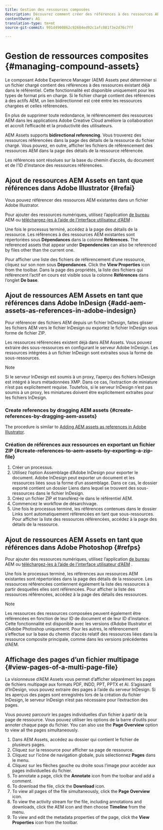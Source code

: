 ```yaml
---
title: Gestion des ressources composées
description: Découvrez comment créer des références à des ressources AEM à partir de fichiers Adobe Indesign, Adobe Illustrator et Adobe Photoshop. Découvrez également comment utiliser la fonctionnalité de visionneuse de pages pour afficher des pages individuelles de fichiers de plusieurs pages, y compris des fichiers PDF, INDD, PPT, PPTX et AI.
contentOwner: AG
translation-type: tm+mt
source-git-commit: 991d4900862c92684ed92c1afc081f3e2d76c7ff

---
```



# Gestion de ressources composites {#managing-compound-assets}

Le composant Adobe Experience Manager (AEM) Assets peut déterminer si un fichier chargé contient des références à des ressources existant déjà dans le référentiel. Cette fonctionnalité est disponible uniquement pour les types de format pris en charge. Si le fichier chargé contient des références à des actifs AEM, un lien bidirectionnel est créé entre les ressources chargées et celles référencées.

En plus de supprimer toute redondance, le référencement des ressources AEM dans les applications Adobe Creative Cloud améliore la collaboration et accroît l’efficacité et la productivité des utilisateurs.

AEM Assets supports **bidirectional referencing**. Vous trouverez des ressources référencées dans la page des détails de la ressource du fichier chargé. Vous pouvez, en outre, afficher les fichiers de référencement des ressources AEM dans la page des détails de la ressource référencée.

Les références sont résolues sur la base du chemin d’accès, du document et de l’ID d’instance des ressources référencées.

## Ajout de ressources AEM Assets en tant que références dans Adobe Illustrator {#refai}

Vous pouvez référencer des ressources AEM existantes dans un fichier Adobe Illustrator.

Pour ajouter des ressources numériques, utilisez l’application [de bureau](https://docs.adobe.com/content/help/en/experience-manager-desktop-app/using/using.html#upload-and-add-new-assets-to-aem) AEM ou [téléchargez-les à l’aide de l’interface utilisateur d’AEM](/help/assets/manage-digital-assets.md#uploading-assets) .

Une fois le processus terminé, accédez à la page des détails de la ressource. Les références à des ressources AEM existantes sont répertoriées sous **Dépendances** dans la colonne **Références.** The referenced assets that appear under **Dependencies** can also be referenced by files other than the current one.

Pour afficher une liste des fichiers de référencement d’une ressource, cliquez sur son nom sous **Dépendances**. Click the **View Properties** icon from the toolbar. Dans la page des propriétés, la liste des fichiers qui référencent l’actif en cours est visible sous la colonne **Références** dans l’onglet **De base**.

## Ajout de ressources AEM Assets en tant que références dans Adobe InDesign {#add-aem-assets-as-references-in-adobe-indesign}

Pour référencer des fichiers AEM depuis un fichier InDesign, faites glisser les fichiers AEM vers le fichier InDesign ou exportez le fichier InDesign sous forme de fichier ZIP.

Les ressources référencées existent déjà dans AEM Assets. Vous pouvez extraire des sous-ressources en configurant le serveur Adobe InDesign. Les ressources intégrées à un fichier InDesign sont extraites sous la forme de sous-ressources.

>[!NOTE]
>
>Si le serveur InDesign est soumis à un proxy, l’aperçu des fichiers InDesign est intégré à leurs métadonnées XMP. Dans ce cas, l’extraction de miniature n’est pas explicitement requise. Toutefois, si le serveur InDesign n’est pas soumis à un proxy, les miniatures doivent être explicitement extraites pour les fichiers InDesign.

### Create references by dragging AEM assets {#create-references-by-dragging-aem-assets}

The procedure is similar to [Adding AEM assets as references in Adobe Illustrator](#refai).

### Création de références aux ressources en exportant un fichier ZIP {#create-references-to-aem-assets-by-exporting-a-zip-file}

1. Créer un processus.
1. Utilisez l’option Assemblage d’Adobe InDesign pour exporter le document.
Adobe InDesign peut exporter un document et les ressources liées sous la forme d’un assemblage. Dans ce cas, le dossier exporté contient un dossier Liens dans lequel se trouvent des sous-ressources dans le fichier InDesign.
1. Créez un fichier ZIP et transférez-le dans le référentiel AEM.
1. Commencez le workflow de désarchivage.
1. Une fois le processus terminé, les références contenues dans le dossier Links sont automatiquement référencées en tant que sous-ressources. Pour afficher la liste des ressources référencées, accédez à la page des détails de la ressource.

## Ajout de ressources AEM Assets en tant que références dans Adobe Photoshop {#refps}

Pour ajouter des ressources numériques, utilisez l’application [de bureau](https://docs.adobe.com/content/help/en/experience-manager-desktop-app/using/using.html#upload-and-add-new-assets-to-aem) AEM ou [téléchargez-les à l’aide de l’interface utilisateur d’AEM](/help/assets/manage-digital-assets.md#uploading-assets) .

Une fois le processus terminé, les références aux ressources AEM existantes sont répertoriées dans la page des détails de la ressource. Les ressources référencées contiennent également la liste des ressources à partir desquelles elles sont référencées. Pour afficher la liste des ressources référencées, accédez à la page des détails des ressources.

>[!NOTE]
>
>Les ressources des ressources composées peuvent également être référencées en fonction de leur ID de document et de leur ID d’instance. Cette fonctionnalité est disponible avec les versions d’Adobe Illustrator et d’Adobe Photoshop uniquement. Pour les autres, le référencement s’effectue sur la base du chemin d’accès relatif des ressources liées dans la ressource composite principale, comme dans les versions précédentes d’AEM.

## Affichage des pages d’un fichier multipage {#view-pages-of-a-multi-page-file}

La visionneuse d’AEM Assets vous permet d’afficher séparément les pages de fichiers multipage aux formats PDF, INDD, PPT, PPTX et AI. S’agissant d’InDesign, vous pouvez extraire des pages à l’aide du serveur InDesign. Si les aperçus des pages sont enregistrés lors de la création du fichier InDesign, le serveur InDesign n’est pas nécessaire pour l’extraction des pages.

Vous pouvez parcourir les pages individuelles d’un fichier à partir de la page de ressource. Vous pouvez utiliser les options de la barre d’outils pour annoter chaque page du fichier. You can also use the **Page Overview** option to view all the pages simultaneously.

1. Dans AEM Assets, accédez au dossier qui contient le fichier de plusieurs pages.
1. Cliquez sur la ressource pour afficher sa page de ressource.
1. Cliquez sur l’icône de navigation globale, puis sélectionnez **Pages** dans le menu.
1. Cliquez sur les flèches gauche ou droite sous l’image pour accéder aux pages individuelles du fichier.
1. To annotate a page, click the **Annotate** icon from the toolbar and add a comment.
1. To download the file, click the **Download** icon.
1. To view all pages of the file simultaneously, click the **Page Overview** icon.
1. To view the activity stream for the file, including annotations and downloads, click the AEM icon and then choose **Timeline** from the menu.
1. To view and edit the metadata properties of the page, click the **View Properties** icon from the toolbar.
